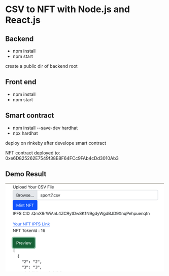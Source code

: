 # CSV to NFT with Node.js and React.js

## Backend
- npm install
- npm start

create a public dir of backend root

## Front end
- npm install
- npm start

## Smart contract

- npm install --save-dev hardhat
- npx hardhat

deploy on rinkeby after develope smart contract 

NFT contract deployed to: 0xe6D825262E7549f38E8F64FCc9FAb4cDd3010Ab3

## Demo Result

<img src="demo.png" width="500px" /> 
